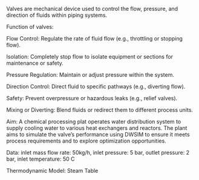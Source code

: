 Valves are mechanical device used to control the flow, pressure, and direction of fluids within piping systems. 

Function of valves:

Flow Control: Regulate the rate of fluid flow (e.g., throttling or stopping flow).

Isolation: Completely stop flow to isolate equipment or sections for maintenance or safety.

Pressure Regulation: Maintain or adjust pressure within the system.

Direction Control: Direct fluid to specific pathways (e.g., diverting flow).

Safety: Prevent overpressure or hazardous leaks (e.g., relief valves).

Mixing or Diverting: Blend fluids or redirect them to different process units.

Aim: A chemical processing plat operates water distribution system to supply cooling water to various heat exchangers and reactors. The plant aims to simulate the valve’s performance using DWSIM to ensure it meets process requirements and to explore optimization opportunities.

Data: inlet mass flow rate: 50kg/h, inlet pressure: 5 bar, outlet pressure: 2 bar, inlet temperature: 50 C

Thermodynamic Model: Steam Table
